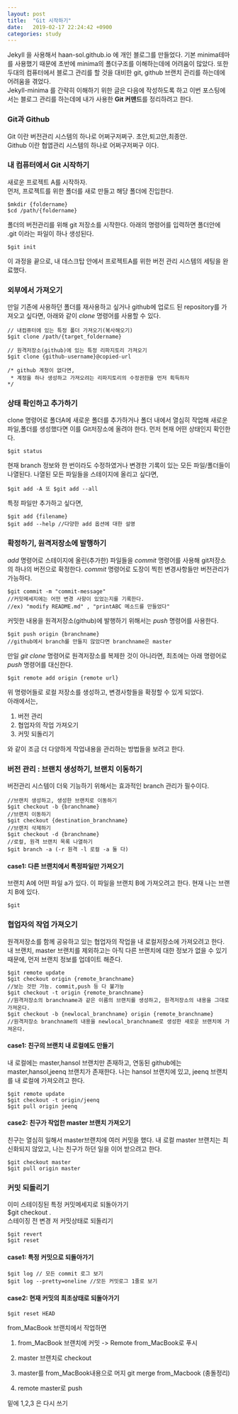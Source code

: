 ```yaml
---
layout: post
title:  "Git 시작하기"
date:   2019-02-17 22:24:42 +0900
categories: study
---
```


Jekyll 을 사용해서 haan-sol.github.io 에 개인 블로그를 만들었다. 기본 minima테마를 사용했기 때문에 초반에 minima의 폴더구조를 이해하는데에 어려움이 많았다. 또한 두대의 컴퓨터에서 블로그 관리를 할 것을 대비한 git, github 브랜치 관리를 하는데에 어려움을 겪었다.  
Jekyll-minima 를 간략히 이해하기 위한 글은 다음에 작성하도록 하고 이번 포스팅에서는 블로그 관리를 하는데에 내가 사용한 **Git 커맨드**를 정리하려고 한다.

### Git과 Github

Git 이란 버전관리 시스템의 하나로 어쩌구저쩌구.   초안,퇴고안,최종안.  
Github 이란 협엽관리 시스템의 하나로 어쩌구저쩌구 이다.

### 내 컴퓨터에서 Git 시작하기

새로운 프로젝트 A를 시작하자.  
먼저, 프로젝트를 위한 폴더를 새로 만들고 해당 폴더에 진입한다.

    $mkdir {foldername}  
    $cd /path/{foldername}  

폴더의 버전관리를 위해 git 저장소를 시작한다. 아래의 명령어를 입력하면 폴더안에 .git 이라는 파일이 하나 생성된다.

    $git init  

이 과정을 끝으로, 내 데스크탑 안에서 프로젝트A를 위한 버전 관리 시스템의 세팅을 완료했다.  

### 외부에서 가져오기

만일 기존에 사용하던 폴더를 재사용하고 싶거나 github에 업로드 된 repository를 가져오고 싶다면, 아래와 같이 *clone* 명령어를 사용할 수 있다.

    // 내컴퓨터에 있는 특정 폴더 가져오기(복사해오기)
    $git clone /path/{target_foldername}

    // 원격저장소(github)에 있는 특정 리파지토리 가져오기
    $git clone {github-username}@copied-url  
    
    /* github 계정이 없다면,
     * 계정을 하나 생성하고 가져오려는 리파지토리의 수정권한을 먼저 획득하자
    */

### 상태 확인하고 추가하기

clone 명령어로 폴더A에 새로운 폴더를 추가하거나 폴더 내에서 열심히 작업해 새로운 파일,폴더를 생성했다면 이를 Git저장소에 올려야 한다. 먼저 현재 어떤 상태인지 확인한다.

    $git status  

현재 branch 정보와 한 번이라도 수정하였거나 변경한 기록이 있는 모든 파일/폴더들이 나열된다. 나열된 모든 파일들을 스테이지에 올리고 싶다면,  

    $git add -A 또 $git add --all

특정 파일만 추가하고 싶다면,

    $git add {filename}
    $git add --help //다양한 add 옵션에 대한 설명

### 확정하기, 원격저장소에 발행하기

*add* 명령어로 스테이지에 올린(추가한) 파일들을 *commit* 명령어를 사용해 git저장소의 하나의 버전으로 확정한다. *commit* 명령어로 도장이 찍힌 변경사항들만 버전관리가 가능하다.

    $git commit -m "commit-message"
    //커밋메세지에는 어떤 변경 사항이 있었는지를 기록한다. 
    //ex) "modify README.md" , "printABC 메소드를 만들었다"

커밋한 내용을 원격저장소(github)에 발행하기 위해서는 *push* 명령어를 사용한다.  

    $git push origin {branchname}
    //github에서 branch를 만들지 않았다면 branchname은 master

만일 *git clone* 명령어로 원격저장소를 복제한 것이 아니라면, 최초에는 아래 명령어로 *push* 명령어를 대신한다.

    $git remote add origin {remote url}

위 명령어들로 로컬 저장소를 생성하고, 변경사항들을 확정할 수 있게 되었다.  
아래에서는,  
  
  1. 버전 관리  
  2. 협업자의 작업 가져오기  
  3. 커밋 되돌리기  
  
와 같이 조금 더 다양하게 작업내용을 관리하는 방법들을 보려고 한다.
  
### 버전 관리 : 브랜치 생성하기, 브랜치 이동하기

버전관리 시스템이 더욱 기능하기 위해서는 효과적인 branch 관리가 필수이다. 

    //브랜치 생성하고, 생성한 브랜치로 이동하기
    $git checkout -b {branchname}
    //브랜치 이동하기
    $git checkout {destination_branchname}
    //브랜치 삭제하기
    $git checkout -d {branchname}
    //로컬, 원격 브랜치 목록 나열하기
    $git branch -a (-r 원격 -l 로컬 -a 둘 다)

#### case1: 다른 브랜치에서 특정파일만 가져오기

브랜치 A에 어떤 파일 a가 있다. 이 파일을 브랜치 B에 가져오려고 한다. 현재 나는 브랜치 B에 있다.

    $git  

### 협업자의 작업 가져오기  

원격저장소를 함께 공유하고 있는 협업자의 작업을 내 로컬저장소에 가져오려고 한다. 내 브랜치, master 브랜치를 제외하고는 아직 다른 브랜치에 대한 정보가 없을 수 있기 때문에, 먼저 브랜치 정보를 업데이트 해준다.

    $git remote update
    $git checkout origin {remote_branchname}  
    //보는 것만 가능. commit,push 등 다 불가능
    $git checkout -t origin {remote_branchname}
    //원격저장소의 branchname과 같은 이름의 브랜치를 생성하고, 원격저장소의 내용을 그대로 가져온다.
    $git checkout -b {newlocal_branchname} origin {remote_branchname}
    //원격저장소 branchname의 내용을 newlocal_branchname로 생성한 새로운 브랜치에 가져온다.  

#### case1: 친구의 브랜치 내 로컬에도 만들기

내 로컬에는 master,hansol 브랜치만 존재하고, 연동된 github에는 master,hansol,jeenq 브랜치가 존재한다. 나는 hansol 브랜치에 있고, jeenq 브랜치를 내 로컬에 가져오려고 한다.

    $git remote update  
    $git checkout -t origin/jeenq  
    $git pull origin jeenq  

#### case2: 친구가 작업한 master 브랜치 가져오기

친구는 열심히 일해서 master브랜치에 여러 커밋을 했다. 내 로컬 master 브랜치는 최신화되지 않았고, 나는 친구가 하던 일을 이어 받으려고 한다.  

    $git checkout master  
    $git pull origin master  

### 커밋 되돌리기

이미 스테이징된 특정 커밋메세지로 되돌아가기  
    $git checkout .  
스테이징 전 변경 저 커밋상태로 되돌리기

    $git revert
    $git reset

#### case1: 특정 커밋으로 되돌아가기

    $git log // 모든 commit 로그 보기
    $git log --pretty=oneline //모든 커밋로그 1줄로 보기

#### case2: 현재 커밋의 최초상태로 되돌아가기

    $git reset HEAD


from_MacBook 브랜치에서 작업하면
1. from_MacBook 브랜치에 커밋 -> Remote from_MacBook로 푸시

2. master 브랜치로 checkout
3. master를 from_MacBook내용으로 머지 git merge from_Macbook (충돌정리)
4. remote master로 push

밑에 1,2,3 은 다시 쓰기